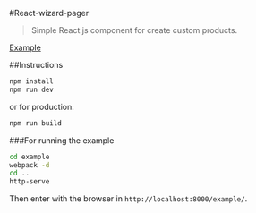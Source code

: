 #React-wizard-pager
> Simple React.js component for create custom products.

[Example](https://mateuszitelli.github.io/react-wizard-pager/)

##Instructions
```sh
npm install
npm run dev 
```

or for production:

```sh
npm run build
```

###For running the example
```sh
cd example
webpack -d
cd ..
http-serve
```

Then enter with the browser in `http://localhost:8000/example/`.
